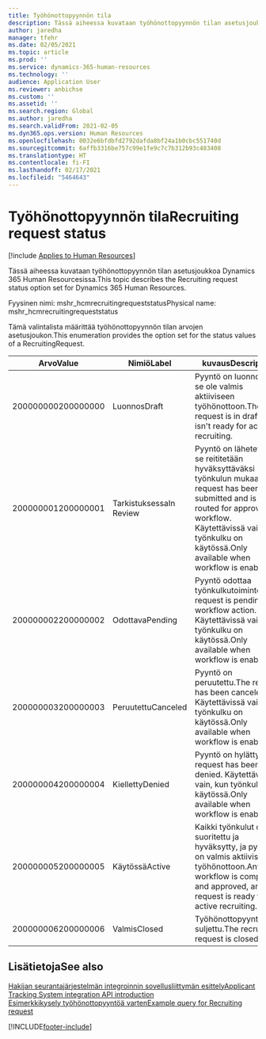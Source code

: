```yaml
---
title: Työhönottopyynnön tila
description: Tässä aiheessa kuvataan työhönottopyynnön tilan asetusjoukkoa Dynamics 365 Human Resourcesissa.
author: jaredha
manager: tfehr
ms.date: 02/05/2021
ms.topic: article
ms.prod: ''
ms.service: dynamics-365-human-resources
ms.technology: ''
audience: Application User
ms.reviewer: anbichse
ms.custom: ''
ms.assetid: ''
ms.search.region: Global
ms.author: jaredha
ms.search.validFrom: 2021-02-05
ms.dyn365.ops.version: Human Resources
ms.openlocfilehash: 0032e6bfdbfd2792dafda8bf24a1b0cbc551740d
ms.sourcegitcommit: 6affb3316be757c99e1fe9c7c7b312b93c483408
ms.translationtype: HT
ms.contentlocale: fi-FI
ms.lasthandoff: 02/17/2021
ms.locfileid: "5464643"
---
```

# <a name="recruiting-request-status"></a><span data-ttu-id="e9127-103">Työhönottopyynnön tila</span><span class="sxs-lookup"><span data-stu-id="e9127-103">Recruiting request status</span></span>

[!include [Applies to Human Resources](../includes/applies-to-hr.md)]

<span data-ttu-id="e9127-104">Tässä aiheessa kuvataan työhönottopyynnön tilan asetusjoukkoa Dynamics 365 Human Resourcesissa.</span><span class="sxs-lookup"><span data-stu-id="e9127-104">This topic describes the Recruiting request status option set for Dynamics 365 Human Resources.</span></span>

<span data-ttu-id="e9127-105">Fyysinen nimi: mshr_hcmrecruitingrequeststatus</span><span class="sxs-lookup"><span data-stu-id="e9127-105">Physical name: mshr_hcmrecruitingrequeststatus</span></span>

<span data-ttu-id="e9127-106">Tämä valintalista määrittää työhönottopyynnön tilan arvojen asetusjoukon.</span><span class="sxs-lookup"><span data-stu-id="e9127-106">This enumeration provides the option set for the status values of a RecruitingRequest.</span></span>

| <span data-ttu-id="e9127-107">Arvo</span><span class="sxs-lookup"><span data-stu-id="e9127-107">Value</span></span> | <span data-ttu-id="e9127-108">Nimiö</span><span class="sxs-lookup"><span data-stu-id="e9127-108">Label</span></span> | <span data-ttu-id="e9127-109">kuvaus</span><span class="sxs-lookup"><span data-stu-id="e9127-109">Description</span></span> |
| --- | --- | --- |
| <span data-ttu-id="e9127-110">200000000</span><span class="sxs-lookup"><span data-stu-id="e9127-110">200000000</span></span> | <span data-ttu-id="e9127-111">Luonnos</span><span class="sxs-lookup"><span data-stu-id="e9127-111">Draft</span></span> | <span data-ttu-id="e9127-112">Pyyntö on luonnos eikä se ole valmis aktiiviseen työhönottoon.</span><span class="sxs-lookup"><span data-stu-id="e9127-112">The request is in draft and isn't ready for active recruiting.</span></span> |
| <span data-ttu-id="e9127-113">200000001</span><span class="sxs-lookup"><span data-stu-id="e9127-113">200000001</span></span> | <span data-ttu-id="e9127-114">Tarkistuksessa</span><span class="sxs-lookup"><span data-stu-id="e9127-114">In Review</span></span> | <span data-ttu-id="e9127-115">Pyyntö on lähetetty, ja se reititetään hyväksyttäväksi työnkulun mukaan.</span><span class="sxs-lookup"><span data-stu-id="e9127-115">The request has been submitted and is being routed for approval by workflow.</span></span> <span data-ttu-id="e9127-116">Käytettävissä vain, kun työnkulku on käytössä.</span><span class="sxs-lookup"><span data-stu-id="e9127-116">Only available when workflow is enabled.</span></span> |
| <span data-ttu-id="e9127-117">200000002</span><span class="sxs-lookup"><span data-stu-id="e9127-117">200000002</span></span> | <span data-ttu-id="e9127-118">Odottava</span><span class="sxs-lookup"><span data-stu-id="e9127-118">Pending</span></span> | <span data-ttu-id="e9127-119">Pyyntö odottaa työnkulkutoimintoa.</span><span class="sxs-lookup"><span data-stu-id="e9127-119">The request is pending workflow action.</span></span> <span data-ttu-id="e9127-120">Käytettävissä vain, kun työnkulku on käytössä.</span><span class="sxs-lookup"><span data-stu-id="e9127-120">Only available when workflow is enabled.</span></span> |
| <span data-ttu-id="e9127-121">200000003</span><span class="sxs-lookup"><span data-stu-id="e9127-121">200000003</span></span> | <span data-ttu-id="e9127-122">Peruutettu</span><span class="sxs-lookup"><span data-stu-id="e9127-122">Canceled</span></span> | <span data-ttu-id="e9127-123">Pyyntö on peruutettu.</span><span class="sxs-lookup"><span data-stu-id="e9127-123">The request has been canceled.</span></span> <span data-ttu-id="e9127-124">Käytettävissä vain, kun työnkulku on käytössä.</span><span class="sxs-lookup"><span data-stu-id="e9127-124">Only available when workflow is enabled.</span></span> |
| <span data-ttu-id="e9127-125">200000004</span><span class="sxs-lookup"><span data-stu-id="e9127-125">200000004</span></span> | <span data-ttu-id="e9127-126">Kielletty</span><span class="sxs-lookup"><span data-stu-id="e9127-126">Denied</span></span> | <span data-ttu-id="e9127-127">Pyyntö on hylätty.</span><span class="sxs-lookup"><span data-stu-id="e9127-127">The request has been denied.</span></span> <span data-ttu-id="e9127-128">Käytettävissä vain, kun työnkulku on käytössä.</span><span class="sxs-lookup"><span data-stu-id="e9127-128">Only available when workflow is enabled.</span></span> |
| <span data-ttu-id="e9127-129">200000005</span><span class="sxs-lookup"><span data-stu-id="e9127-129">200000005</span></span> | <span data-ttu-id="e9127-130">Käytössä</span><span class="sxs-lookup"><span data-stu-id="e9127-130">Active</span></span> | <span data-ttu-id="e9127-131">Kaikki työnkulut on suoritettu ja hyväksytty, ja pyyntö on valmis aktiiviseen työhönottoon.</span><span class="sxs-lookup"><span data-stu-id="e9127-131">Any workflow is completed and approved, and the request is ready for active recruiting.</span></span> |
| <span data-ttu-id="e9127-132">200000006</span><span class="sxs-lookup"><span data-stu-id="e9127-132">200000006</span></span> | <span data-ttu-id="e9127-133">Valmis</span><span class="sxs-lookup"><span data-stu-id="e9127-133">Closed</span></span> | <span data-ttu-id="e9127-134">Työhönottopyyntö on suljettu.</span><span class="sxs-lookup"><span data-stu-id="e9127-134">The recruiting request is closed.</span></span> |

## <a name="see-also"></a><span data-ttu-id="e9127-135">Lisätietoja</span><span class="sxs-lookup"><span data-stu-id="e9127-135">See also</span></span>

[<span data-ttu-id="e9127-136">Hakijan seurantajärjestelmän integroinnin sovellusliittymän esittely</span><span class="sxs-lookup"><span data-stu-id="e9127-136">Applicant Tracking System integration API introduction</span></span>](hr-admin-integration-ats-api-introduction.md)<br>
[<span data-ttu-id="e9127-137">Esimerkkikysely työhönottopyyntöä varten</span><span class="sxs-lookup"><span data-stu-id="e9127-137">Example query for Recruiting request</span></span>](hr-admin-integration-ats-api-recruiting-request-example-query.md)


[!INCLUDE[footer-include](../includes/footer-banner.md)]